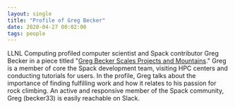 ```yaml
---
layout: single
title: "Profile of Greg Becker"
date: 2020-04-27 00:02:00
tags: people
---
```


LLNL Computing profiled computer scientist and Spack contributor Greg Becker in a piece titled "[Greg Becker Scales Projects and Mountains](https://computing.llnl.gov/about/our-people/highlights/greg-becker)." Greg is a member of core the Spack development team, visiting HPC centers and conducting tutorials for users. In the profile, Greg talks about the importance of finding fulfilling work and how it relates to his passion for rock climbing. An active and responsive member of the Spack community, Greg (becker33) is easily reachable on Slack.
